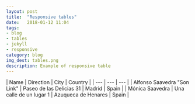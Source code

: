 ```yaml
---
layout: post
title:  "Responsive tables"
date:   2018-01-12 11:04
tags:
- blog
- tables
- jekyll
- responsive
category: blog
img_dest: tables.png
description: Example of responsive table
---
```



| Name | Direction | City | Country |
| --- | --- | --- |
| Alfonso Saavedra "Son Link" | Paseo de las Delicias 31 | Madrid | Spain |
| Mónica Saavedra | Una calle de un lugar 1 | Azuqueca de Henares | Spain |
